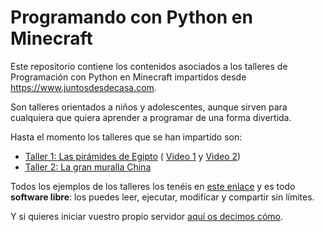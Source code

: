 # Programando con Python en Minecraft

Este repositorio contiene los contenidos asociados a los talleres de 
Programación con Python en Minecraft impartidos desde https://www.juntosdesdecasa.com.

Son talleres orientados a niños y adolescentes, aunque sirven para 
cualquiera que quiera aprender a programar de una forma divertida.

Hasta el momento los talleres que se han impartido son:

* [Taller 1: Las pirámides de Egipto](https://www.juntosdesdecasa.com/index.php/project/minecraft-y-python/) (
[Video 1](https://youtu.be/wy5cJ5-rEpw) y [Video 2](https://www.youtube.com/watch?v=oX9uEeps_So))
* [Taller 2: La gran muralla China](https://www.juntosdesdecasa.com/index.php/project/tus-primeros-pasos-en-minecraft-usando-la-magia-de-python/)

Todos los ejemplos de los talleres los tenéis en [este enlace](src) y es todo **software libre**: los puedes leer, ejecutar, modificar y compartir sin límites.

Y si quieres iniciar vuestro propio servidor [aquí os decimos cómo](server).
